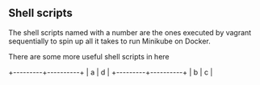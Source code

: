 ## Shell scripts

The shell scripts named with a number are the ones executed by vagrant sequentially to spin up all it takes to run Minikube on Docker. 

There are some more useful shell scripts in here

+---------+----------+
| a        | d        |
+---------+----------+
| b        | c         |

